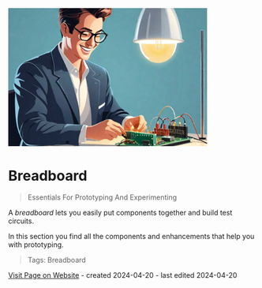 <img src="/assets/images/breadboard.png" width="80%" height="80%" />
 
# Breadboard

> Essentials For Prototyping And Experimenting 

A *breadboard* lets you easily put components together and build test circuits.

In this section you find all the components and enhancements that help you with prototyping.

> Tags: Breadboard

[Visit Page on Website](https://done.land/components/breadboard?914672041621244944) - created 2024-04-20 - last edited 2024-04-20
